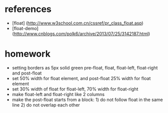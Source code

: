 # references
- [float] (http://www.w3school.com.cn/cssref/pr_class_float.asp)
- [float-demo] (http://www.cnblogs.com/polk6/archive/2013/07/25/3142187.html)

# homework
- setting borders as 5px solid green pre-float, float, float-left, float-right and post-float
- set 50% width for float element, and post-float 25% width for float element
- set 30% width of float for float-left, 70% width for float-right
- make float-left and float-right like 2 columns
- make the post-float starts from a block: 1) do not follow float in the same line 2) do not overlap each other
